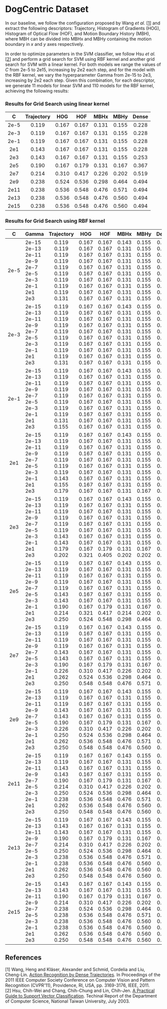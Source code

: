 # DogCentric Dataset

In our baseline, we follow the configuration proposed by Wang *et al.* [[1](#references)] and extract the following descriptors:  Trajectory, Histogram of Gradients (HOG), Histogram of Optical Flow (HOF), and Motion Boundary History (MBH), where MBH can be divided into MBHx and MBHy containing the motion boundary in *x* and *y* axes respectively. 

In order to optimize parameters in the SVM classifier, we follow Hsu *et al.* [[2](#references)] and perform a grid search for SVM using RBF kernel and another grid search for SVM with a linear kernel. For both models we range the values of *C* from 2e-5 to 2e15, increasing by 2e2 each step, and for the model with the RBF kernel, we vary the hyperparameter Gamma from 2e-15 to 2e3, increasing by 2e2 each step. Given this combination, for each descriptor, we generate 11 models for linear SVM and 110 models for the RBF kernel, achieving the following results:

### Results for Grid Search using linear kernel

|   C    | Trajectory |  HOG  |  HOF  |  MBHx |  MBHy | Dense |
| :----: | :--------: | :---: | :---: | :---: | :---: | :---: |
| 2e-5   | 0.119      | 0.167 | 0.167 | 0.131 | 0.155 | 0.228 | 
| 2e-3   | 0.119      | 0.167 | 0.167 | 0.131 | 0.155 | 0.228 | 
| 2e-1   | 0.119      | 0.167 | 0.167 | 0.131 | 0.155 | 0.228 | 
| 2e1    | 0.143      | 0.167 | 0.167 | 0.131 | 0.155 | 0.228 | 
| 2e3    | 0.143      | 0.167 | 0.167 | 0.131 | 0.155 | 0.253 | 
| 2e5    | 0.190      | 0.167 | 0.179 | 0.131 | 0.167 | 0.367 | 
| 2e7    | 0.214      | 0.310 | 0.417 | 0.226 | 0.202 | 0.519 | 
| 2e9    | 0.238      | 0.524 | 0.536 | 0.298 | 0.464 | 0.494 | 
| 2e11   | 0.238      | 0.536 | 0.548 | 0.476 | 0.571 | 0.494 | 
| 2e13   | 0.238      | 0.536 | 0.548 | 0.476 | 0.560 | 0.494 | 
| 2e15   | 0.238      | 0.536 | 0.548 | 0.476 | 0.560 | 0.494 | 

### Results for Grid Search using RBF kernel
 
|   C    |                             Gamma                                             |                                          Trajectory                                    |                                           HOG                                          |                                            HOF                                         |                                            MBHx                                        |                                             MBHy                                       |                                          Dense                                         |
| :----: | :---------------------------------------------------------------------------- | :------------------------------------------------------------------------------------: | :------------------------------------------------------------------------------------: | :------------------------------------------------------------------------------------: | :------------------------------------------------------------------------------------: | :------------------------------------------------------------------------------------: | :------------------------------------------------------------------------------------: |
| 2e-5   | 2e-15<br>2e-13<br>2e-11<br>2e-9<br>2e-7<br>2e-5<br>2e-3<br>2e-1<br>2e1<br>2e3 | 0.119<br>0.119<br>0.119<br>0.119<br>0.119<br>0.119<br>0.119<br>0.119<br>0.119<br>0.131 | 0.167<br>0.167<br>0.167<br>0.167<br>0.167<br>0.167<br>0.167<br>0.167<br>0.167<br>0.167 | 0.167<br>0.167<br>0.167<br>0.167<br>0.167<br>0.167<br>0.167<br>0.167<br>0.167<br>0.167 | 0.143<br>0.131<br>0.131<br>0.131<br>0.131<br>0.131<br>0.131<br>0.131<br>0.131<br>0.131 | 0.155<br>0.155<br>0.155<br>0.155<br>0.155<br>0.155<br>0.155<br>0.155<br>0.155<br>0.155 | 0.228<br>0.228<br>0.228<br>0.228<br>0.228<br>0.228<br>0.228<br>0.228<br>0.241<br>0.241 |
| 2e-3   | 2e-15<br>2e-13<br>2e-11<br>2e-9<br>2e-7<br>2e-5<br>2e-3<br>2e-1<br>2e1<br>2e3 | 0.119<br>0.119<br>0.119<br>0.119<br>0.119<br>0.119<br>0.119<br>0.119<br>0.119<br>0.131 | 0.167<br>0.167<br>0.167<br>0.167<br>0.167<br>0.167<br>0.167<br>0.167<br>0.167<br>0.167 | 0.167<br>0.167<br>0.167<br>0.167<br>0.167<br>0.167<br>0.167<br>0.167<br>0.167<br>0.167 | 0.143<br>0.131<br>0.131<br>0.131<br>0.131<br>0.131<br>0.131<br>0.131<br>0.131<br>0.131 | 0.155<br>0.155<br>0.155<br>0.155<br>0.155<br>0.155<br>0.155<br>0.155<br>0.155<br>0.155 | 0.228<br>0.228<br>0.228<br>0.228<br>0.228<br>0.228<br>0.228<br>0.228<br>0.241<br>0.241 |
| 2e-1   | 2e-15<br>2e-13<br>2e-11<br>2e-9<br>2e-7<br>2e-5<br>2e-3<br>2e-1<br>2e1<br>2e3 | 0.119<br>0.119<br>0.119<br>0.119<br>0.119<br>0.119<br>0.119<br>0.119<br>0.131<br>0.155 | 0.167<br>0.167<br>0.167<br>0.167<br>0.167<br>0.167<br>0.167<br>0.167<br>0.167<br>0.167 | 0.167<br>0.167<br>0.167<br>0.167<br>0.167<br>0.167<br>0.167<br>0.167<br>0.167<br>0.167 | 0.143<br>0.131<br>0.131<br>0.131<br>0.131<br>0.131<br>0.131<br>0.131<br>0.131<br>0.131 | 0.155<br>0.155<br>0.155<br>0.155<br>0.155<br>0.155<br>0.155<br>0.155<br>0.155<br>0.155 | 0.228<br>0.228<br>0.228<br>0.228<br>0.228<br>0.228<br>0.228<br>0.228<br>0.241<br>0.241 |
| 2e1    | 2e-15<br>2e-13<br>2e-11<br>2e-9<br>2e-7<br>2e-5<br>2e-3<br>2e-1<br>2e1<br>2e3 | 0.119<br>0.119<br>0.119<br>0.119<br>0.119<br>0.119<br>0.119<br>0.143<br>0.155<br>0.179 | 0.167<br>0.167<br>0.167<br>0.167<br>0.167<br>0.167<br>0.167<br>0.167<br>0.167<br>0.167 | 0.167<br>0.167<br>0.167<br>0.167<br>0.167<br>0.167<br>0.167<br>0.167<br>0.167<br>0.167 | 0.143<br>0.131<br>0.131<br>0.131<br>0.131<br>0.131<br>0.131<br>0.131<br>0.131<br>0.131 | 0.155<br>0.155<br>0.155<br>0.155<br>0.155<br>0.155<br>0.155<br>0.155<br>0.155<br>0.167 | 0.228<br>0.228<br>0.228<br>0.228<br>0.228<br>0.228<br>0.228<br>0.228<br>0.253<br>0.329 |
| 2e3    | 2e-15<br>2e-13<br>2e-11<br>2e-9<br>2e-7<br>2e-5<br>2e-3<br>2e-1<br>2e1<br>2e3 | 0.119<br>0.119<br>0.119<br>0.119<br>0.119<br>0.119<br>0.143<br>0.143<br>0.179<br>0.202 | 0.167<br>0.167<br>0.167<br>0.167<br>0.167<br>0.167<br>0.167<br>0.167<br>0.167<br>0.321 | 0.167<br>0.167<br>0.167<br>0.167<br>0.167<br>0.167<br>0.167<br>0.167<br>0.179<br>0.405 | 0.143<br>0.131<br>0.131<br>0.131<br>0.131<br>0.131<br>0.131<br>0.131<br>0.131<br>0.202 | 0.155<br>0.155<br>0.155<br>0.155<br>0.155<br>0.155<br>0.155<br>0.155<br>0.167<br>0.202 | 0.228<br>0.228<br>0.228<br>0.228<br>0.228<br>0.228<br>0.228<br>0.253<br>0.367<br>0.506 |
| 2e5    | 2e-15<br>2e-13<br>2e-11<br>2e-9<br>2e-7<br>2e-5<br>2e-3<br>2e-1<br>2e1<br>2e3 | 0.119<br>0.119<br>0.119<br>0.119<br>0.119<br>0.143<br>0.143<br>0.190<br>0.214<br>0.250 | 0.167<br>0.167<br>0.167<br>0.167<br>0.167<br>0.167<br>0.167<br>0.167<br>0.321<br>0.524 | 0.167<br>0.167<br>0.167<br>0.167<br>0.167<br>0.167<br>0.167<br>0.179<br>0.417<br>0.548 | 0.143<br>0.131<br>0.131<br>0.131<br>0.131<br>0.131<br>0.131<br>0.131<br>0.214<br>0.298 | 0.155<br>0.155<br>0.155<br>0.155<br>0.155<br>0.155<br>0.155<br>0.167<br>0.202<br>0.464 | 0.228<br>0.228<br>0.228<br>0.228<br>0.228<br>0.228<br>0.253<br>0.367<br>0.519<br>0.468 |
| 2e7    | 2e-15<br>2e-13<br>2e-11<br>2e-9<br>2e-7<br>2e-5<br>2e-3<br>2e-1<br>2e1<br>2e3 | 0.119<br>0.119<br>0.119<br>0.119<br>0.143<br>0.143<br>0.190<br>0.226<br>0.262<br>0.250 | 0.167<br>0.167<br>0.167<br>0.167<br>0.167<br>0.167<br>0.167<br>0.310<br>0.524<br>0.548 | 0.167<br>0.167<br>0.167<br>0.167<br>0.167<br>0.167<br>0.179<br>0.417<br>0.536<br>0.548 | 0.143<br>0.131<br>0.131<br>0.131<br>0.131<br>0.131<br>0.131<br>0.226<br>0.298<br>0.476 | 0.155<br>0.155<br>0.155<br>0.155<br>0.155<br>0.155<br>0.167<br>0.202<br>0.464<br>0.571 | 0.228<br>0.228<br>0.228<br>0.228<br>0.228<br>0.253<br>0.367<br>0.519<br>0.494<br>0.468 |
| 2e9    | 2e-15<br>2e-13<br>2e-11<br>2e-9<br>2e-7<br>2e-5<br>2e-3<br>2e-1<br>2e1<br>2e3 | 0.119<br>0.119<br>0.119<br>0.143<br>0.143<br>0.190<br>0.226<br>0.250<br>0.262<br>0.250 | 0.167<br>0.167<br>0.167<br>0.167<br>0.167<br>0.167<br>0.310<br>0.524<br>0.536<br>0.548 | 0.167<br>0.167<br>0.167<br>0.167<br>0.167<br>0.179<br>0.417<br>0.536<br>0.548<br>0.548 | 0.143<br>0.131<br>0.131<br>0.131<br>0.131<br>0.131<br>0.226<br>0.298<br>0.476<br>0.476 | 0.155<br>0.155<br>0.155<br>0.155<br>0.155<br>0.167<br>0.202<br>0.464<br>0.571<br>0.560 | 0.228<br>0.228<br>0.228<br>0.228<br>0.253<br>0.367<br>0.519<br>0.494<br>0.494<br>0.468 |
| 2e11   | 2e-15<br>2e-13<br>2e-11<br>2e-9<br>2e-7<br>2e-5<br>2e-3<br>2e-1<br>2e1<br>2e3 | 0.119<br>0.119<br>0.143<br>0.143<br>0.190<br>0.214<br>0.250<br>0.238<br>0.262<br>0.250 | 0.167<br>0.167<br>0.167<br>0.167<br>0.167<br>0.310<br>0.524<br>0.536<br>0.536<br>0.548 | 0.167<br>0.167<br>0.167<br>0.167<br>0.179<br>0.417<br>0.536<br>0.548<br>0.548<br>0.548 | 0.143<br>0.131<br>0.131<br>0.131<br>0.131<br>0.226<br>0.298<br>0.476<br>0.476<br>0.476 | 0.155<br>0.155<br>0.155<br>0.155<br>0.167<br>0.202<br>0.464<br>0.571<br>0.560<br>0.560 | 0.228<br>0.228<br>0.228<br>0.253<br>0.367<br>0.519<br>0.494<br>0.494<br>0.494<br>0.468 |
| 2e13   | 2e-15<br>2e-13<br>2e-11<br>2e-9<br>2e-7<br>2e-5<br>2e-3<br>2e-1<br>2e1<br>2e3 | 0.119<br>0.143<br>0.143<br>0.190<br>0.214<br>0.250<br>0.238<br>0.238<br>0.262<br>0.250 | 0.167<br>0.167<br>0.167<br>0.167<br>0.310<br>0.524<br>0.536<br>0.536<br>0.536<br>0.548 | 0.167<br>0.167<br>0.167<br>0.179<br>0.417<br>0.536<br>0.548<br>0.548<br>0.548<br>0.548 | 0.143<br>0.131<br>0.131<br>0.131<br>0.226<br>0.298<br>0.476<br>0.476<br>0.476<br>0.476 | 0.155<br>0.155<br>0.155<br>0.167<br>0.202<br>0.464<br>0.571<br>0.560<br>0.560<br>0.560 | 0.228<br>0.228<br>0.253<br>0.367<br>0.519<br>0.494<br>0.494<br>0.494<br>0.494<br>0.468 |
| 2e15   | 2e-15<br>2e-13<br>2e-11<br>2e-9<br>2e-7<br>2e-5<br>2e-3<br>2e-1<br>2e1<br>2e3 | 0.143<br>0.143<br>0.190<br>0.214<br>0.238<br>0.238<br>0.238<br>0.238<br>0.262<br>0.250 | 0.167<br>0.167<br>0.167<br>0.310<br>0.524<br>0.536<br>0.536<br>0.536<br>0.536<br>0.548 | 0.167<br>0.167<br>0.179<br>0.417<br>0.536<br>0.548<br>0.548<br>0.548<br>0.548<br>0.548 | 0.143<br>0.131<br>0.131<br>0.226<br>0.298<br>0.476<br>0.476<br>0.476<br>0.476<br>0.476 | 0.155<br>0.155<br>0.167<br>0.202<br>0.464<br>0.571<br>0.560<br>0.560<br>0.560<br>0.560 | 0.228<br>0.253<br>0.367<br>0.519<br>0.494<br>0.494<br>0.494<br>0.494<br>0.494<br>0.468 |



## References

[1] Wang, Heng and Kläser, Alexander and Schmid, Cordelia and Liu, Cheng-Lin. [Action Recognition by Dense Trajectories](http://dx.doi.org/10.1109/CVPR.2011.5995407). In Proceedings of the 2011 IEEE Computer Society Conference on Computer Vision and Pattern Recognition (CVPR'11), Providence, RI, USA, pp. 3169-3176, IEEE, 2011.  
[2] Hsu, Chih-Wei and Chang, Chih-Chung and Lin, Chih-Jen. [A Practical Guide to Support Vector Classification](http://www.csie.ntu.edu.tw/~cjlin/papers.html). Techinal Report of the Department of Computer Science, National Taiwan University, July 2003.

